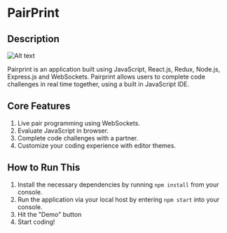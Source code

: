 # PairPrint

## Description
![Alt text](https://github.com/mlawford/pair-print-front-end-demo/blob/master/public/Screen%20Shot%202018-09-27%20at%2012.03.01%20PM.png)

Pairprint is an application built using JavaScript, React.js, Redux, Node.js, Express.js and WebSockets. Pairprint allows users to complete code challenges in real time together, using a built in JavaScript IDE.

## Core Features
1. Live pair programming using WebSockets.
2. Evaluate JavaScript in browser.
3. Complete code challenges with a partner.
4. Customize your coding experience with editor themes.

## How to Run This
1. Install the necessary dependencies by running `npm install` from your console.
2. Run the application via your local host by entering `npm start` into your console.
3. Hit the "Demo" button
4. Start coding!

